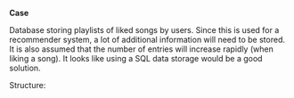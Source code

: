 **Case**

Database storing playlists of liked songs by users. Since this is used for a recommender system, a lot of additional information
will need to be stored. It is also assumed that the number of entries will increase rapidly (when liking a song).
It looks like using a SQL data storage would be a good solution.

Structure:
